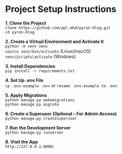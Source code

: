 # Project Setup Instructions

<b> 1. Clone the Project  </b> <br/>
      `clone https://github.com/apl-mhd/pyron-blog.git` <br>
       `cd pyron-blog`

<b> 2. Create a Virtual Environment and Activate It </b> <br>
      `python -m venv venv` <br>
      `source venv/bin/activate` (Linux/macOS) <br>
      `venv\Scripts\activate` (Windows) <br>

<b> 3. Install Dependencies </b> <br>
      `pip install -r requirements.txt` <br>

<b> 4. Set Up .env File  </b> <br>
      `cp .env.example .env` or `rename .env.example to .env` <br>

<b> 5. Apply Migrations </b> <br>
      `python manage.py makemigrations` <br>
      `python manage.py migrate` <br>

<b> 6. Create a Superuser (Optional – For Admin Access) </b> <br>
      `python manage.py createsuperuser` <br>

<b> 7. Run the Development Server </b> <br>
      `python manage.py runserver` <br>

<b> 8. Visit the App </b> <br>
      `http://127.0.0.1:8000/` <br>
